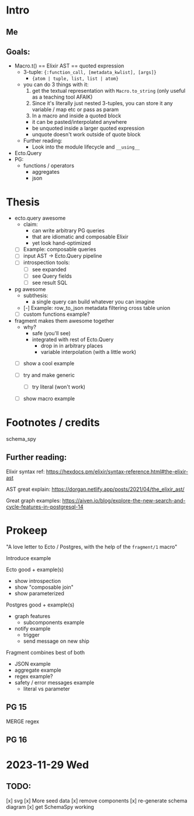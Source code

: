 
# Intro
## Me

## Goals:
 - Macro.t() == Elixir AST == quoted expression
    - 3-tuple: `{:function_call, [metadata_kwlist], [args]}`
      - `{atom | tuple, list, list | atom}`
    - you can do 3 things with it:
       1. get the textual representation with `Macro.to_string` (only useful as a teaching tool AFAIK)
       2. Since it's literally just nested 3-tuples, you can store it any variable / map etc or pass as param
       3. In a macro and inside a quoted block
         - it can be pasted/interpolated anywhere
         - be unquoted inside a larger quoted expression
         - unquote doesn't work outside of quote block
   - Further reading:
      - Look into the module lifecycle and `__using__`
- Ecto.Query
- PG:
   - functions / operators
      - aggregates
      - json

# Thesis
- ecto.query awesome
   - claim:
      - can write arbitrary PG queries
      - that are idiomatic and composable Elixir
      - yet look hand-optimized
   - [ ] Example: composable queries
   - [ ] input AST -> Ecto.Query pipeline
   - [ ] introspection tools:
      - [ ] see expanded
      - [ ] see Query fields
      - [ ] see result SQL
- pg awesome
   - subthesis:
      - a single query can build whatever you can imagine
   - [-] Example: row_to_json metadata filtering cross table union
   - [ ] custom functions example?
- fragment makes them awesome together
   - why?
      - safe (you'll see)
      - integrated with rest of Ecto.Query
         - drop in in arbitrary places
         - variable interpolation (with a little work)
   - [ ] show a cool example
   - [ ] try and make generic
      - [ ] try literal (won't work)
   - [ ] show macro example



# Footnotes / credits
schema_spy

## Further reading:
Elixir syntax ref:
https://hexdocs.pm/elixir/syntax-reference.html#the-elixir-ast

AST great explain:
https://dorgan.netlify.app/posts/2021/04/the_elixir_ast/

Great graph examples:
https://aiven.io/blog/explore-the-new-search-and-cycle-features-in-postgresql-14


# Prokeep
"A love letter to Ecto / Postgres, with the help of the `fragment/1` macro"

Introduce example

Ecto good + example(s)
- show introspection
- show "composable join"
- show parameterized

Postgres good + example(s)
- graph features
   - subcomponents example
- notify example
   - trigger
   - send message on new ship

Fragment combines best of both
- JSON example
- aggregate example
- regex example?
- safety / error messages example
   - literal vs parameter

## PG 15
MERGE
regex

## PG 16


# 2023-11-29 Wed
## TODO:
[x] svg
[x] More seed data
[x] remove components
[x] re-generate schema diagram
   [x] get SchemaSpy working
